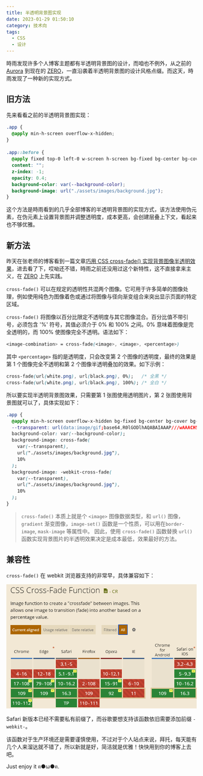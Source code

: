 ```yaml
---
title: 半透明背景图实现
date: 2023-01-29 01:50:10
category: 技术向
tags:
  - CSS
  - 设计
---
```


時雨发现许多个人博客主题都有半透明背景图的设计，而咱也不例外，从之前的 [Aurora](https://github.com/chanshiyucx/aurora) 到现在的 [ZERO](https://github.com/chanshiyucx/zero)，一直沿袭着半透明背景图的设计风格点缀。而这天，時雨发现了一种新的实现方式。

## 旧方法

先来看看之前的半透明背景图实现：

```css
.app {
  @apply min-h-screen overflow-x-hidden;
}

.app::before {
  @apply fixed top-0 left-0 w-screen h-screen bg-fixed bg-center bg-cover bg-no-repeat;
  content: "";
  z-index: -1;
  opacity: 0.4;
  background-color: var(--background-color);
  background-image: url("./assets/images/background.jpg");
}
```

这个方法是時雨看到的几乎全部博客的半透明背景图的实现方式，该方法使用伪元素，在伪元素上设置背景图并调整透明度，成本更高，会创建层叠上下文，看起来也不够优雅。

## 新方法

昨天在张老师的博客看到一篇文章[巧用 CSS cross-fade() 实现背景图像半透明效果](https://www.zhangxinxu.com/wordpress/2020/07/css-cross-fade-background-image-opacity/)，进去看了下，哎呦还不错，時雨之前还没用过这个新特性，这不直接拿来主义，在 [ZERO](https://github.com/chanshiyucx/zero) 上先实践。

`cross-fade()` 可以在规定的透明性共混两个图像。它可用于许多简单的图像处理，例如使用纯色为图像着色或通过将图像与径向渐变组合来突出显示页面的特定区域。

`cross-fade()` 将图像以百分比限定不透明度与其它图像混合。百分比值不带引号，必须包含 '%' 符号，其值必须介于 0% 和 100% 之间。0% 意味着图像是完全透明的，而 100% 使图像完全不透明。语法如下：

```css
<image-combination> = cross-fade(<image>, <image>, <percentage>)
```

其中 `<percentage>` 指的是透明度，只会改变第 2 个图像的透明度，最终的效果是第 1 个图像完全不透明和第 2 个图像半透明叠加的效果。如下示例：

```css
cross-fade(url(white.png), url(black.png), 0%);   /* 全黑 */
cross-fade(url(white.png), url(black.png), 100%); /* 全白 */
```

所以要实现半透明背景图效果，只需要第 1 张图使用透明图片，第 2 张图使用背景图就可以了，具体实现如下：

```css
.app {
  @apply min-h-screen overflow-x-hidden bg-fixed bg-center bg-cover bg-no-repeat;
  --transparent: url(data:image/gif;base64,R0lGODlhAQABAIAAAP///wAAACH5BAEAAAAALAAAAAABAAEAAAICRAEAOw==);
  background-color: var(--background-color);
  background-image: cross-fade(
    var(--transparent),
    url("./assets/images/background.jpg"),
    10%
  );
  background-image: -webkit-cross-fade(
    var(--transparent),
    url("./assets/images/background.jpg"),
    10%
  );
}
```

> `cross-fade()` 本质上就是个 `<image>` 图像数据类型，和 `url()` 图像，`gradient` 渐变图像，`image-set()` 函数是一个性质，可以用在`border-image`, `mask-image` 等属性中。
> 因此，使用 `cross-fade()` 函数替换 `url()` 函数实现背景图片的半透明效果决定是成本最低，效果最好的方法。

## 兼容性

`cross-fade()` 在 webkit 浏览器支持的非常早，具体兼容如下：

![兼容性](/IMAGES/半透明背景图实现/兼容性.png)

Safari 新版本已经不需要私有前缀了，而谷歌要想支持该函数依旧需要添加前缀 `-webkit-`。

该函数对于生产环境还是需要谨慎使用，不过对于个人站点来说，拜托，每天能有几个人来溜达就不错了，所以新就是好，简洁就是优雅！快快用到你的博客上去吧。

Just enjoy it ฅ●ω●ฅ.
